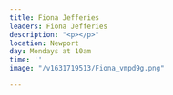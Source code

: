 ```yaml
---
title: Fiona Jefferies
leaders: Fiona Jefferies
description: "<p></p>"
location: Newport
day: Mondays at 10am
time: ''
image: "/v1631719513/Fiona_vmpd9g.png"

---
```

